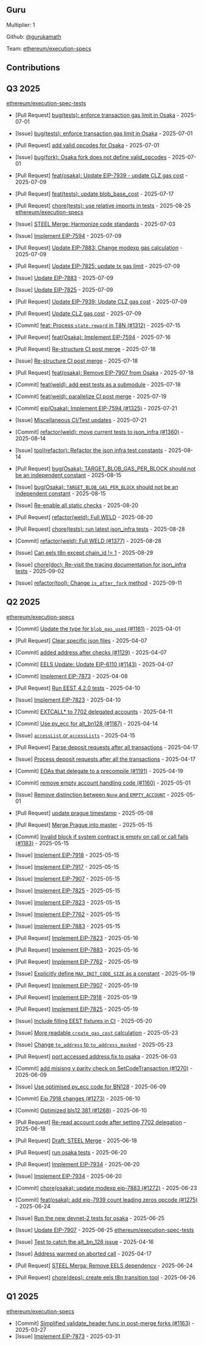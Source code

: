 
## Guru
Multiplier: 1

Github: [@gurukamath](https://github.com/gurukamath)

Team: [ethereum/execution-specs](https://github.com/ethereum/execution-specs)

## Contributions

## Q3 2025


[ethereum/execution-spec-tests](https://github.com/ethereum/execution-spec-tests)
* [Pull Request] [bug(tests): enforce transaction gas limit in Osaka](https://github.com/ethereum/execution-spec-tests/pull/1830) - 2025-07-01
* [Issue] [bug(tests): enforce transaction gas limit in Osaka](https://github.com/ethereum/execution-spec-tests/issues/1828) - 2025-07-01
* [Pull Request] [add valid opcodes for Osaka](https://github.com/ethereum/execution-spec-tests/pull/1827) - 2025-07-01
* [Issue] [bug(fork): Osaka fork does not define valid_opcodes](https://github.com/ethereum/execution-spec-tests/issues/1826) - 2025-07-01

* [Pull Request] [feat(osaka): Update EIP-7939 - update CLZ gas cost](https://github.com/ethereum/execution-spec-tests/pull/1879) - 2025-07-09
* [Pull Request] [feat(tests): update blob_base_cost](https://github.com/ethereum/execution-spec-tests/pull/1915) - 2025-07-17
* [Pull Request] [chore(tests): use relative imports in tests](https://github.com/ethereum/execution-spec-tests/pull/2075) - 2025-08-25
[ethereum/execution-specs](https://github.com/ethereum/execution-specs)
* [Issue] [STEEL Merge: Harmonize code standards](https://github.com/ethereum/execution-specs/issues/1301) - 2025-07-03
* [Issue] [Implement EIP-7594](https://github.com/ethereum/execution-specs/issues/1319) - 2025-07-09
* [Pull Request] [Update EIP-7883: Change modexp gas calculation](https://github.com/ethereum/execution-specs/pull/1318) - 2025-07-09
* [Pull Request] [Update EIP-7825: update tx gas limit](https://github.com/ethereum/execution-specs/pull/1317) - 2025-07-09
* [Issue] [Update EIP-7883](https://github.com/ethereum/execution-specs/issues/1316) - 2025-07-09
* [Issue] [Update EIP-7825](https://github.com/ethereum/execution-specs/issues/1315) - 2025-07-09
* [Pull Request] [Update EIP-7939: Update CLZ gas cost](https://github.com/ethereum/execution-specs/pull/1314) - 2025-07-09
* [Pull Request] [Update CLZ gas cost](https://github.com/ethereum/execution-specs/pull/1313) - 2025-07-09
* [Commit] [feat: Process `state.reward` in T8N (#1312)](https://github.com/ethereum/execution-specs/commit/e13d33ab21ef1fdd2f073c96a3346e23eb7727f6) - 2025-07-15
* [Pull Request] [feat(Osaka): Implement EIP-7594](https://github.com/ethereum/execution-specs/pull/1325) - 2025-07-16
* [Pull Request] [Re-structure CI post merge](https://github.com/ethereum/execution-specs/pull/1336) - 2025-07-18
* [Issue] [Re-structure CI post merge](https://github.com/ethereum/execution-specs/issues/1335) - 2025-07-18
* [Pull Request] [feat(osaka): Remove EIP-7907 from Osaka](https://github.com/ethereum/execution-specs/pull/1333) - 2025-07-18
* [Commit] [feat(weld): add eest tests as a submodule](https://github.com/ethereum/execution-specs/commit/951e054061f3a646b1a3f3505cb15b1ea2005212) - 2025-07-18
* [Commit] [feat(weld): parallelize CI post merge](https://github.com/ethereum/execution-specs/commit/9de289dd285e6c971811e078b0ea6876b3ed9216) - 2025-07-19
* [Commit] [eip(Osaka): Implement EIP-7594 (#1325)](https://github.com/ethereum/execution-specs/commit/0ebf96a0b8a69efcc694d9b1ff54e0c621edd8b6) - 2025-07-21
* [Issue] [Miscellaneous CI/Test updates](https://github.com/ethereum/execution-specs/issues/1339) - 2025-07-21
* [Commit] [refactor(weld): move current tests to json_infra  (#1360)](https://github.com/ethereum/execution-specs/commit/a7b8712dabd7b005963c8cf22fa756e6d83f2f22) - 2025-08-14
* [Issue] [tool(refactor): Refactor the json infra test constants](https://github.com/ethereum/execution-specs/issues/1367) - 2025-08-14
* [Pull Request] [bug(Osaka): TARGET_BLOB_GAS_PER_BLOCK should not be an independent constant](https://github.com/ethereum/execution-specs/pull/1370) - 2025-08-15
* [Issue] [bug(Osaka): `TARGET_BLOB_GAS_PER_BLOCK` should not be an independent constant](https://github.com/ethereum/execution-specs/issues/1369) - 2025-08-15
* [Issue] [Re-enable all static checks](https://github.com/ethereum/execution-specs/issues/1378) - 2025-08-20
* [Pull Request] [refactor(weld): Full WELD](https://github.com/ethereum/execution-specs/pull/1377) - 2025-08-20
* [Pull Request] [chore(tests): run latest json_infra tests](https://github.com/ethereum/execution-specs/pull/1388) - 2025-08-28
* [Commit] [refactor(weld): Full WELD (#1377)](https://github.com/ethereum/execution-specs/commit/c71e5aa3494271742927b372490b514f3c370696) - 2025-08-28
* [Issue] [Can eels t8n except chain_id != 1](https://github.com/ethereum/execution-specs/issues/1394) - 2025-08-29
* [Issue] [chore(doc): Re-visit the tracing documentation for json_infra tests](https://github.com/ethereum/execution-specs/issues/1398) - 2025-09-02
* [Issue] [refactor(tool): Change `is_after_fork` method](https://github.com/ethereum/execution-specs/issues/1424) - 2025-09-11
## Q2 2025


[ethereum/execution-specs](https://github.com/ethereum/execution-specs)
* [Commit] [Update the type for `blob_gas_used` (#1161)](https://github.com/ethereum/execution-specs/commit/75635cdfb18ef2d1294ecdf1bfd452be2a687571) - 2025-04-01
* [Pull Request] [Clear specific json files](https://github.com/ethereum/execution-specs/pull/1185) - 2025-04-07
* [Commit] [added address after checks (#1129)](https://github.com/ethereum/execution-specs/commit/42382b564a9b0549ddc65d1c1ff2f85064bf126d) - 2025-04-07
* [Commit] [EELS Update: Update EIP-6110 (#1143)](https://github.com/ethereum/execution-specs/commit/417cc259b07f48fbe518f87c856778effabf89f1) - 2025-04-07
* [Commit] [Implement EIP-7873](https://github.com/ethereum/execution-specs/commit/aa8f57cddaf85b88ae2568f8477b474ad7ded2f0) - 2025-04-08
* [Pull Request] [Run EEST 4.2.0 tests](https://github.com/ethereum/execution-specs/pull/1189) - 2025-04-10
* [Issue] [Implement EIP-7823](https://github.com/ethereum/execution-specs/issues/1188) - 2025-04-10
* [Commit] [EXTCALL* to 7702 delegated accounts](https://github.com/ethereum/execution-specs/commit/ca4bafde5eba44aff975b6a594eb7f7310eac120) - 2025-04-11
* [Commit] [Use py_ecc for alt_bn128 (#1187)](https://github.com/ethereum/execution-specs/commit/d9a7ee24db359aacecd636349b4f3ac95a4a6e71) - 2025-04-14
* [Issue] [`accessList` or `accessLists`](https://github.com/ethereum/execution-specs/issues/1194) - 2025-04-15

* [Pull Request] [Parse deposit requests after all transactions](https://github.com/ethereum/execution-specs/pull/1197) - 2025-04-17
* [Issue] [Process deposit requests after all the transactions](https://github.com/ethereum/execution-specs/issues/1196) - 2025-04-17
* [Commit] [EOAs that delegate to a precompile (#1191)](https://github.com/ethereum/execution-specs/commit/4cf63ecec35af59ddf7a604778a91831f846cb6e) - 2025-04-19
* [Commit] [remove empty account handling code (#1160)](https://github.com/ethereum/execution-specs/commit/5de14b56bbf88956772ec043625680540d19d26a) - 2025-05-01
* [Issue] [Remove distinction between `None` and `EMPTY_ACCOUNT`](https://github.com/ethereum/execution-specs/issues/1208) - 2025-05-01
* [Pull Request] [update prague timestamp](https://github.com/ethereum/execution-specs/pull/1212) - 2025-05-08
* [Pull Request] [Merge Prague into master](https://github.com/ethereum/execution-specs/pull/1223) - 2025-05-15
* [Commit] [Invalid block if system contract is empty on call or call fails (#1183)](https://github.com/ethereum/execution-specs/commit/3a0eb8941746504fe762606abee656dc7e643780) - 2025-05-15
* [Issue] [Implement EIP-7918](https://github.com/ethereum/execution-specs/issues/1222) - 2025-05-15
* [Issue] [Implement EIP-7917](https://github.com/ethereum/execution-specs/issues/1221) - 2025-05-15
* [Issue] [Implement EIP-7907](https://github.com/ethereum/execution-specs/issues/1220) - 2025-05-15
* [Issue] [Implement EIP-7825](https://github.com/ethereum/execution-specs/issues/1219) - 2025-05-15
* [Issue] [Implement EIP-7823](https://github.com/ethereum/execution-specs/issues/1218) - 2025-05-15
* [Issue] [Implement EIP-7762](https://github.com/ethereum/execution-specs/issues/1217) - 2025-05-15
* [Issue] [Implement EIP-7883](https://github.com/ethereum/execution-specs/issues/1216) - 2025-05-15
* [Pull Request] [Implement EIP-7823](https://github.com/ethereum/execution-specs/pull/1227) - 2025-05-16
* [Pull Request] [Implement EIP-7883](https://github.com/ethereum/execution-specs/pull/1226) - 2025-05-16
* [Pull Request] [Implement EIP-7762](https://github.com/ethereum/execution-specs/pull/1234) - 2025-05-19
* [Issue] [Explicitly define `MAX_INIT_CODE_SIZE` as a constant](https://github.com/ethereum/execution-specs/issues/1232) - 2025-05-19
* [Pull Request] [Implement EIP-7907](https://github.com/ethereum/execution-specs/pull/1231) - 2025-05-19
* [Pull Request] [Implement EIP-7918](https://github.com/ethereum/execution-specs/pull/1230) - 2025-05-19
* [Pull Request] [Implement EIP-7825](https://github.com/ethereum/execution-specs/pull/1229) - 2025-05-19
* [Issue] [Include filling EEST fixtures in CI](https://github.com/ethereum/execution-specs/issues/1236) - 2025-05-20
* [Issue] [More readable `create_gas_cost` calculation](https://github.com/ethereum/execution-specs/issues/1246) - 2025-05-23
* [Issue] [Change `to_address` to `to_address_masked`](https://github.com/ethereum/execution-specs/issues/1245) - 2025-05-23
* [Pull Request] [port accessed address fix to osaka](https://github.com/ethereum/execution-specs/pull/1261) - 2025-06-03
* [Commit] [add misisng y parity check on SetCodeTransaction (#1270)](https://github.com/ethereum/execution-specs/commit/3aabf4b9a1a8b74dec235b7d68283ae7c894dfc3) - 2025-06-09
* [Issue] [Use optimised py_ecc code for BN128](https://github.com/ethereum/execution-specs/issues/1271) - 2025-06-09
* [Commit] [Eip 7918 changes (#1273)](https://github.com/ethereum/execution-specs/commit/b6d35cc4768654e38d7b6c635bf819eff93ba6f7) - 2025-06-10
* [Commit] [Optimized bls12 381 (#1268)](https://github.com/ethereum/execution-specs/commit/81ec8eee0c8657bcc45fc0f979a8bbdaf868ddb1) - 2025-06-10
* [Pull Request] [Re-read account code after setting 7702 delegation](https://github.com/ethereum/execution-specs/pull/1281) - 2025-06-18
* [Pull Request] [Draft: STEEL Merge](https://github.com/ethereum/execution-specs/pull/1280) - 2025-06-18
* [Pull Request] [run osaka tests](https://github.com/ethereum/execution-specs/pull/1290) - 2025-06-20
* [Pull Request] [Implement EIP-7934](https://github.com/ethereum/execution-specs/pull/1289) - 2025-06-20
* [Issue] [Implement EIP-7934](https://github.com/ethereum/execution-specs/issues/1288) - 2025-06-20
* [Commit] [chore(osaka): update modexp eip-7883 (#1272)](https://github.com/ethereum/execution-specs/commit/c6d334e306aba75d6ba072902b27de8f50876fa5) - 2025-06-23
* [Commit] [feat(osaka): add eip-7939 count leading zeros opcode (#1275)](https://github.com/ethereum/execution-specs/commit/eee585e85bc3ebc86c23928feb7b90dbc865496d) - 2025-06-24
* [Issue] [Run the new devnet-2 tests for osaka](https://github.com/ethereum/execution-specs/issues/1295) - 2025-06-25
* [Issue] [Update EIP-7907](https://github.com/ethereum/execution-specs/issues/1294) - 2025-06-25
[ethereum/execution-spec-tests](https://github.com/ethereum/execution-spec-tests)
* [Issue] [Test to catch the alt_bn_128 issue](https://github.com/ethereum/execution-spec-tests/issues/1461) - 2025-04-16
* [Issue] [Address warmed on aborted call](https://github.com/ethereum/execution-spec-tests/issues/1474) - 2025-04-17
* [Pull Request] [STEEL Merga: Remove EELS dependency](https://github.com/ethereum/execution-spec-tests/pull/1787) - 2025-06-24
* [Pull Request] [chore(deps): create eels t8n transition tool](https://github.com/ethereum/execution-spec-tests/pull/1807) - 2025-06-26
## Q1 2025

[ethereum/execution-specs](https://github.com/ethereum/execution-specs)
* [Commit] [Simplified validate_header func in post-merge forks (#1163)](https://github.com/ethereum/execution-specs/commit/7e3a623a4c32aa12c23cace164e3f00177cf627a) - 2025-03-27
* [Issue] [Implement EIP-7873](https://github.com/ethereum/execution-specs/issues/1173) - 2025-03-31
